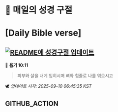 # 🙏 매일의 성경 구절
# [Daily Bible verse]
## [![README에 성경구절 업데이트](https://github.com/DONGSUKA/first_test/actions/workflows/update-readme-bible.yml/badge.svg)](https://github.com/DONGSUKA/first_test/actions/workflows/update-readme-bible.yml)
<!-- START_BIBLE_VERSE -->
📖 **욥기 10:11**
> 피부와 살을 내게 입히시며 뼈와 힘줄로 나를 엮으시고

🕊️ _업데이트 시각: 2025-09-10 06:45:35 KST_
  <!-- END_BIBLE_VERSE -->
## GITHUB_ACTION
